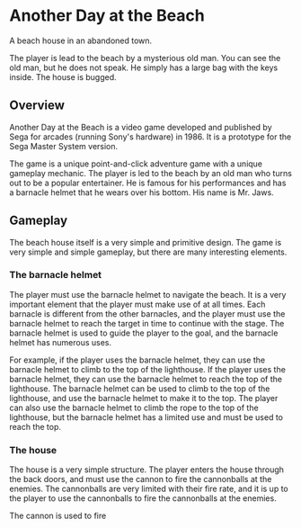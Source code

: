 # Another Day at the Beach

A beach house in an abandoned town.

The player is lead to the beach by a mysterious old man. You can see the old man, but he does not speak. He simply has a large bag with the keys inside. The house is bugged.

## Overview

Another Day at the Beach is a video game developed and published by Sega for arcades (running Sony's hardware) in 1986. It is a prototype for the Sega Master System version.

The game is a unique point-and-click adventure game with a unique gameplay mechanic. The player is led to the beach by an old man who turns out to be a popular entertainer. He is famous for his performances and has a barnacle helmet that he wears over his bottom. His name is Mr. Jaws.

## Gameplay

The beach house itself is a very simple and primitive design. The game is very simple and simple gameplay, but there are many interesting elements.

### The barnacle helmet

The player must use the barnacle helmet to navigate the beach. It is a very important element that the player must make use of at all times. Each barnacle is different from the other barnacles, and the player must use the barnacle helmet to reach the target in time to continue with the stage. The barnacle helmet is used to guide the player to the goal, and the barnacle helmet has numerous uses.

For example, if the player uses the barnacle helmet, they can use the barnacle helmet to climb to the top of the lighthouse. If the player uses the barnacle helmet, they can use the barnacle helmet to reach the top of the lighthouse. The barnacle helmet can be used to climb to the top of the lighthouse, and use the barnacle helmet to make it to the top. The player can also use the barnacle helmet to climb the rope to the top of the lighthouse, but the barnacle helmet has a limited use and must be used to reach the top.

### The house

The house is a very simple structure. The player enters the house through the back doors, and must use the cannon to fire the cannonballs at the enemies. The cannonballs are very limited with their fire rate, and it is up to the player to use the cannonballs to fire the cannonballs at the enemies.

The cannon is used to fire